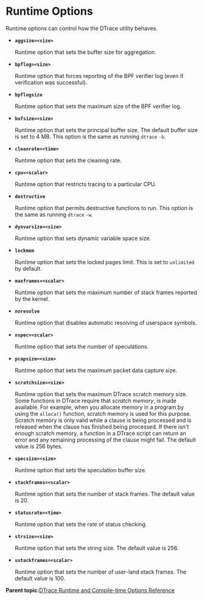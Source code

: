 
# Runtime Options

Runtime options can control how the DTrace utility behaves.

-   **`aggsize=<size>`**

    Runtime option that sets the buffer size for aggregation.

-   **`bpflog=<size>`**

    Runtime option that forces reporting of the BPF verifier log \(even if verification was successful\).

-   **`bpflogsize`**

    Runtime option that sets the maximum size of the BPF verifier log.

-   **`bufsize=<size>`**

    Runtime option that sets the principal buffer size. The default buffer size is set to 4 MB. This option is the same as running `dtrace` `-b`.

-   **`cleanrate=<time>`**

    Runtime option that sets the cleaning rate.

-   **`cpu=<scalar>`**

    Runtime option that restricts tracing to a particular CPU.

-   **`destructive`**

    Runtime option that permits destructive functions to run. This option is the same as running `dtrace` `-w`.

-   **`dynvarsize=<size>`**

    Runtime option that sets dynamic variable space size.

-   **`lockmem`**

    Runtime option that sets the locked pages limit. This is set to `unlimited` by default.

-   **`maxframes=<scalar>`**

    Runtime option that sets the maximum number of stack frames reported by the kernel.

-   **`noresolve`**

    Runtime option that disables automatic resolving of userspace symbols.

-   **`nspec=<scalar>`**

    Runtime option that sets the number of speculations.

-   **`pcapsize=<size>`**

    Runtime option that sets the maximum packet data capture size.

-   **`scratchsize=<size>`**

    Runtime option that sets the maximum DTrace scratch memory size. Some functions in DTrace require that *scratch memory*, is made available. For example, when you allocate memory in a program by using the `alloca()` function, scratch memory is used for this purpose. Scratch memory is only valid while a clause is being processed and is released when the clause has finished being processed. If there isn't enough scratch memory, a function in a DTrace script can return an error and any remaining processing of the clause might fail. The default value is 256 bytes.

-   **`specsize=<size>`**

    Runtime option that sets the speculation buffer size.

-   **`stackframes=<scalar>`**

    Runtime option that sets the number of stack frames. The default value is 20.

-   **`statusrate=<time>`**

    Runtime option that sets the rate of status checking.

-   **`strsize=<size>`**

    Runtime option that sets the string size. The default value is 256.

-   **`ustackframes=<scalar>`**

    Runtime option that sets the number of user-land stack frames. The default value is 100.


**Parent topic:**[DTrace Runtime and Compile-time Options Reference](../reference/dtrace_runtime_options.md)

